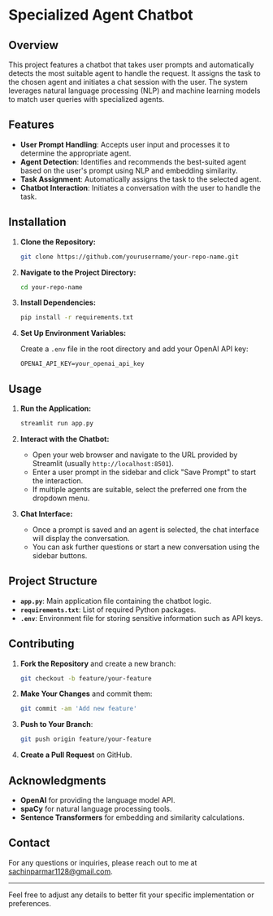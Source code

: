 # Specialized Agent Chatbot

## Overview

This project features a chatbot that takes user prompts and automatically detects the most suitable agent to handle the request. It assigns the task to the chosen agent and initiates a chat session with the user. The system leverages natural language processing (NLP) and machine learning models to match user queries with specialized agents.

## Features

- **User Prompt Handling**: Accepts user input and processes it to determine the appropriate agent.
- **Agent Detection**: Identifies and recommends the best-suited agent based on the user's prompt using NLP and embedding similarity.
- **Task Assignment**: Automatically assigns the task to the selected agent.
- **Chatbot Interaction**: Initiates a conversation with the user to handle the task.

## Installation

1. **Clone the Repository:**

    ```bash
    git clone https://github.com/yourusername/your-repo-name.git
    ```

2. **Navigate to the Project Directory:**

    ```bash
    cd your-repo-name
    ```

3. **Install Dependencies:**

    ```bash
    pip install -r requirements.txt
    ```

4. **Set Up Environment Variables:**

    Create a `.env` file in the root directory and add your OpenAI API key:

    ```plaintext
    OPENAI_API_KEY=your_openai_api_key
    ```

## Usage

1. **Run the Application:**

    ```bash
    streamlit run app.py
    ```

2. **Interact with the Chatbot:**

    - Open your web browser and navigate to the URL provided by Streamlit (usually `http://localhost:8501`).
    - Enter a user prompt in the sidebar and click "Save Prompt" to start the interaction.
    - If multiple agents are suitable, select the preferred one from the dropdown menu.

3. **Chat Interface:**

    - Once a prompt is saved and an agent is selected, the chat interface will display the conversation.
    - You can ask further questions or start a new conversation using the sidebar buttons.

## Project Structure

- **`app.py`**: Main application file containing the chatbot logic.
- **`requirements.txt`**: List of required Python packages.
- **`.env`**: Environment file for storing sensitive information such as API keys.

## Contributing

1. **Fork the Repository** and create a new branch:

    ```bash
    git checkout -b feature/your-feature
    ```

2. **Make Your Changes** and commit them:

    ```bash
    git commit -am 'Add new feature'
    ```

3. **Push to Your Branch**:

    ```bash
    git push origin feature/your-feature
    ```

4. **Create a Pull Request** on GitHub.


## Acknowledgments

- **OpenAI** for providing the language model API.
- **spaCy** for natural language processing tools.
- **Sentence Transformers** for embedding and similarity calculations.

## Contact

For any questions or inquiries, please reach out to me at [sachinparmar1128@gmail.com](mailto:sachinparmar1128@gmail.com).

---

Feel free to adjust any details to better fit your specific implementation or preferences.
